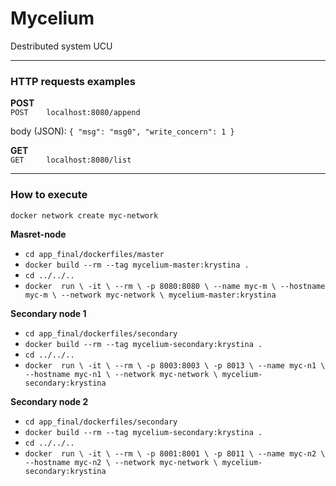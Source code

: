 # Mycelium
Destributed system UCU 

-------------------------------------------------------------------------
### HTTP requests examples
**POST**  
`POST    localhost:8080/append`

body (JSON): 
`{
    "msg": "msg0",
    "write_concern": 1
}`  

**GET**  
`GET     localhost:8080/list`

-------------------------------------------------------------------------
### How to execute

`docker network create myc-network`

**Masret-node**  
* `cd app_final/dockerfiles/master`
* `docker build --rm --tag mycelium-master:krystina .`
* `cd ../../..`
* `docker  run \
        -it \
        --rm \
        -p 8080:8080 \
        --name myc-m \
        --hostname myc-m \
        --network myc-network \
        mycelium-master:krystina`  

**Secondary node 1**  
* `cd app_final/dockerfiles/secondary`
* `docker build --rm --tag mycelium-secondary:krystina .`
* `cd ../../..`
* `docker  run \
        -it \
        --rm \
        -p 8003:8003 \
        -p 8013 \
        --name myc-n1 \
        --hostname myc-n1 \
        --network myc-network \
        mycelium-secondary:krystina`  

**Secondary node 2**  
* `cd app_final/dockerfiles/secondary`
* `docker build --rm --tag mycelium-secondary:krystina .`
* `cd ../../..`
* `docker  run \
        -it \
        --rm \
        -p 8001:8001 \
        -p 8011 \
        --name myc-n2 \
        --hostname myc-n2 \
        --network myc-network \
        mycelium-secondary:krystina`  
